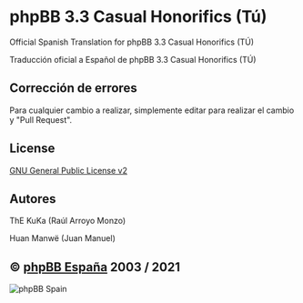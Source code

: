 phpBB 3.3 Casual Honorifics (Tú)
================================

Official Spanish Translation for phpBB 3.3 Casual Honorifics (TÚ)

Traducción oficial a Español de phpBB 3.3 Casual Honorifics (TÚ)

## Corrección de errores
Para cualquier cambio a realizar, simplemente editar para realizar el cambio y "Pull Request".

## License
[GNU General Public License v2](http://opensource.org/licenses/GPL-2.0)

## Autores
ThE KuKa (Raúl Arroyo Monzo)

Huan Manwë (Juan Manuel)


## © [phpBB España](https://www.phpbb-es.com) 2003 / 2021

![phpBB Spain](https://www.phpbb-es.com/images/logo_new_small.png) 
